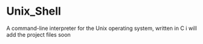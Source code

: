 # Unix_Shell
A command-line interpreter for the Unix operating system, written in C
i will add the project files soon 
